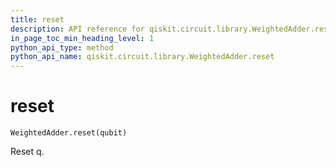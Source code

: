 ```yaml
---
title: reset
description: API reference for qiskit.circuit.library.WeightedAdder.reset
in_page_toc_min_heading_level: 1
python_api_type: method
python_api_name: qiskit.circuit.library.WeightedAdder.reset
---
```


# reset

<span id="qiskit.circuit.library.WeightedAdder.reset" />

`WeightedAdder.reset(qubit)`

Reset q.

